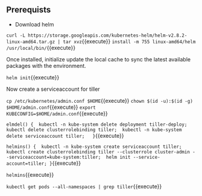 ## Prerequists

* Download helm 

`curl -L https://storage.googleapis.com/kubernetes-helm/helm-v2.8.2-linux-amd64.tar.gz | tar xvz`{{execute}}
`install -m 755 linux-amd64/helm /usr/local/bin/`{{execute}}

Once installed, initialize update the local cache to sync the latest available packages with the environment.

`helm init`{{execute}}

Now create a serviceaccount for tiller

`cp /etc/kubernetes/admin.conf $HOME`{{execute}}
`chown $(id -u):$(id -g) $HOME/admin.conf`{{execute}}
`export KUBECONFIG=$HOME/admin.conf`{{execute}}

`elmdel() {  kubectl -n kube-system delete deployment tiller-deploy;  kubectl delete clusterrolebinding tiller;  kubectl -n kube-system delete serviceaccount tiller;   }`{{execute}}

`helmins() {  kubectl -n kube-system create serviceaccount tiller;  kubectl create clusterrolebinding tiller --clusterrole cluster-admin --serviceaccount=kube-system:tiller;  helm init --service-account=tiller; }`{{execute}}

`helmins`{{execute}}

`kubectl get pods --all-namespaces | grep tiller`{{execute}}

